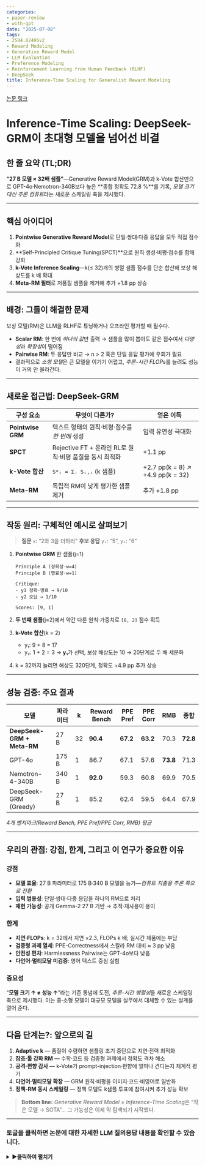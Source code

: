 ```yaml
---
categories:
- paper-review
- with-gpt
date: "2025-07-08"
tags:
- 2504.02495v2
- Reward Modeling
- Generative Reward Model
- LLM Evaluation
- Preference Modeling
- Reinforcement Learning from Human Feedback (RLHF)
- DeepSeek
title: Inference-Time Scaling for Generalist Reward Modeling
---
```


[논문 링크](https://arxiv.org/abs/2504.02495v2)


# Inference-Time Scaling: DeepSeek-GRM이 초대형 모델을 넘어선 비결

## 한 줄 요약 (TL;DR)

**“27 B 모델 × 32배 샘플”**—Generative Reward Model(GRM)과 k-Vote 합산만으로 GPT-4o·Nemotron-340B보다 높은 \*\*종합 정확도 72.8 %\*\*를 기록, *모델 크기 대신 추론 컴퓨트*라는 새로운 스케일링 축을 제시했다.

---

## 핵심 아이디어

1. **Pointwise Generative Reward Model**로 단일·쌍대·다중 응답을 모두 직접 점수화
2. \*\*Self-Principled Critique Tuning(SPCT)\*\*으로 원칙 생성·비평·점수를 함께 강화
3. **k-Vote Inference Scaling**—k(≤ 32)개의 병렬 샘플 점수를 단순 합산해 보상 해상도를 k 배 확대
4. **Meta-RM 필터**로 저품질 샘플을 제거해 추가 +1.8 pp 상승

---

## 배경: 그들이 해결한 문제

보상 모델(RM)은 LLM을 RLHF로 튜닝하거나 오프라인 평가할 때 필수다.

* **Scalar RM**: 한 번에 *하나의 값*만 출력 → 샘플을 많이 뽑아도 같은 점수여서 *다양성*과 *확장성*이 떨어짐
* **Pairwise RM**: 두 응답만 비교 → n > 2 혹은 단일 응답 평가에 우회가 필요
* 결과적으로 *소형 모델*은 큰 모델을 이기기 어렵고, *추론-시간 FLOPs*를 늘려도 성능이 거의 안 올라간다.

---

## 새로운 접근법: **DeepSeek-GRM**

| 구성 요소         | 무엇이 다른가?                                          | 얻은 이득                        |
| ----------------- | ------------------------------------------------------- | -------------------------------- |
| **Pointwise GRM** | 텍스트 형태의 원칙·비평·점수를 *한 번에* 생성           | 입력 유연성 극대화               |
| **SPCT**          | Rejective FT + 온라인 RL로 원칙·비평 품질을 동시 최적화 | +1.1 pp                          |
| **k-Vote 합산**   | `S*ᵢ = Σⱼ Sᵢ,ⱼ` (k 샘플)                                | +2.7 pp(k = 8) ↗ +4.9 pp(k = 32) |
| **Meta-RM**       | 독립적 RM이 낮게 평가한 샘플 제거                       | 추가 +1.8 pp                     |

---

## 작동 원리: 구체적인 예시로 살펴보기

> **질문** `x`: “2와 3을 더하라”
> **후보 응답** `y₁`: “5”, `y₂`: “6”

1. **Pointwise GRM** 한 샘플(j=1)

   ```
   Principle A (정확성·w=4)
   Principle B (명료성·w=1)

   Critique:
   - y1 정확·명료 → 9/10
   - y2 오답 → 1/10

   Scores: [9, 1]
   ```
2. **두 번째 샘플**(j=2)에서 약간 다른 원칙·가중치로 `[8, 2]` 점수 획득
3. **k-Vote 합산**(k = 2)

   * y₁: 9 + 8 = 17
   * y₂: 1 + 2 = 3
     → **y₁**가 선택, 보상 해상도는 10 → 20단계로 두 배 세분화
4. k = 32까지 늘리면 해상도 320단계, 정확도 +4.9 pp 추가 상승

---

## 성능 검증: 주요 결과

| 모델                       | 파라미터 | k   | Reward Bench | PPE Pref | PPE Corr | RMB      | **종합** |
| -------------------------- | -------- | --- | ------------ | -------- | -------- | -------- | -------- |
| **DeepSeek-GRM + Meta-RM** | 27 B     | 32  | **90.4**     | **67.2** | **63.2** | 70.3     | **72.8** |
| GPT-4o                     | 175 B    | 1   | 86.7         | 67.1     | 57.6     | **73.8** | 71.3     |
| Nemotron-4-340B            | 340 B    | 1   | **92.0**     | 59.3     | 60.8     | 69.9     | 70.5     |
| DeepSeek-GRM (Greedy)      | 27 B     | 1   | 85.2         | 62.4     | 59.5     | 64.4     | 67.9     |

*4개 벤치마크(Reward Bench, PPE Pref/PPE Corr, RMB) 평균*

---

## 우리의 관점: 강점, 한계, 그리고 이 연구가 중요한 이유

### 강점

* **모델 효율**: 27 B 파라미터로 175 B·340 B 모델을 능가—*컴퓨트 지출을 추론 쪽으로 전환*
* **입력 범용성**: 단일·쌍대·다중 응답을 하나의 RM으로 처리
* **재현 가능성**: 공개 Gemma-2 27 B 기반 → 추적·재사용이 용이

### 한계

* **지연·FLOPs**: k = 32에서 지연 ×2.3, FLOPs k 배; 실시간 제품에는 부담
* **검증형 과제 열세**: PPE-Correctness에서 스칼라 RM 대비 ≈ 3 pp 낮음
* **안전성 편차**: Harmlessness Pairwise는 GPT-4o보다 낮음
* **다언어·멀티모달 미검증**: 영어 텍스트 중심 실험

### 중요성

“**모델 크기 ↑ ≠ 성능 ↑**”라는 기존 통념에 도전, *추론-시간 병렬성*을 새로운 스케일링 축으로 제시했다. 이는 중·소형 모델이 대규모 모델을 실무에서 대체할 수 있는 설계를 열어 준다.

---

## 다음 단계는?: 앞으로의 길

1. **Adaptive k** — 품질이 수렴하면 샘플링 조기 중단으로 지연·전력 최적화
2. **참조·툴 강화 RM** — 수학·코드 등 검증형 과제에서 정확도 격차 해소
3. **공격·편향 감사** — k-Vote가 prompt-injection·편향에 얼마나 견디는지 체계적 평가
4. **다언어·멀티모달 확장** — GRM 원칙·비평을 이미지·코드·비영어로 일반화
5. **정책-RM 동시 스케일링** — 정책 모델도 k샘플 투표에 참여시켜 추가 성능 확보

> **Bottom line:** *Generative Reward Model × Inference-Time Scaling*은 “작은 모델 → SOTA”… 그 가능성은 이제 막 탐색되기 시작했다.


---

### 토글을 클릭하면 논문에 대한 자세한 LLM 질의응답 내용을 확인할 수 있습니다.

<details markdown="block">
<summary>▶️<strong>클릭하여 펼치기</strong></summary>


## 프롬프트 1.1.1 (연구의 공백)

```
"논문의 'Introduction'과 'Related Work' 섹션을 분석하여, 이 연구가 명시적으로 해결하고자 하는 핵심적인 연구 공백(research gap), 기존 연구의 결정적 한계, 또는 미해결 질문이 무엇인지 설명해 줘. 저자들이 설명하는, 이 논문 출판 시점의 '최신 기술(state of the art)'은 어떤 상태였는지 요약해 줘."
```

**핵심 요약 (3 줄)**

* **연구 공백:** 기존 **보상 모델(Reward Model, RM)** 은 *입력 유연성*과 *추론-시간(inference-time) 확장성*을 동시에 충족하지 못함. 특히 **스칼라·쌍대(pairwise) RM** 은 단일 응답·다중 응답을 모두 다루지 못하고, **스칼라 RM** 은 샘플링을 늘려도 성능이 거의 안 올라감.
* **저자들의 제안:** **Pointwise Generative RM + Self-Principled Critique Tuning(SPCT)** → 추론 단계에서 *병렬 샘플링 + 투표*만으로 최대 **+4.9 pp** 상승(**27 B 모델 기준, k = 32**).
* **당시 SOTA:** GPT-4o(71.3), Nemotron-4-340B(70.5) 등 초대형·스칼라 기반이 우세했으나, **DeepSeek-GRM-27B(+Meta RM)** 가 **72.8**로 더 높은 종합 점수를 달성하며 *모델 크기가 아닌 추론-시간 컴퓨트*로 SOTA를 갱신.

---

## 1. 연구 공백(Research Gap) 상세

| 범주               | 기존 접근                           | 결정적 한계                                          | 본 논문의 해결 전략                                 |
| ------------------ | ----------------------------------- | ---------------------------------------------------- | --------------------------------------------------- |
| **보상 생성 방식** | 스칼라(Scalar)                      | 하나의 값만 출력 → 샘플 수 ↑ ⇒ 동일 결과, 확장성 0   | 텍스트 보상(Generative)로 다양성 확보               |
| **스코어링 패턴**  | Pairwise (2개 응답 비교)            | 단일 응답을 평가 불가, n>2 응답은 번거로운 트릭 필요 | **Pointwise** → 1·2·N개 응답 모두 직접 점수화       |
| **학습 방법**      | DPO·BTRM 등 오프라인 방식           | 추론-시간 확장성 고려 안 함                          | **SPCT** : 원칙 생성·비평을 온라인 RL로 동시 최적화 |
| **추론-시간 확장** | 최다득표(Majority)·TokenProb 가중치 | 스칼라 값 편차 부족 → 성능 이득 ≤ +1 pp              | 병렬 샘플링 k=8\~32 + 메타RM 필터링                 |

> **한마디로:** “**입력 다양성 × 추론 확장성**” 두 마리 토끼를 잡는 일반화 RM이 없었다.

## 2. 기존 최신 기술(State-of-the-Art) 정리

| 모델 / 방법                    | 파라미터 | Paradigm                 | Inference k | 종합 점수↑ | 비고           |
| ------------------------------ | -------- | ------------------------ | ----------- | ---------- | -------------- |
| GPT-4o                         | 사유     | 스칼라                   | 1           | **71.3**   | 초대형, 폐쇄형 |
| Nemotron-4-340B-Reward         | 340 B    | 스칼라                   | 1           | 70.5       | 공개           |
| CLoud-Gemma-27B                | 27 B     | Semi-Scalar              | 8           | 68.8       | 크리틱+스칼라  |
| LLM-as-a-Judge                 | 70 B     | Generative Pairwise      | 8           | 68.1       | TokenProb 투표 |
| **DeepSeek-GRM-27B (본 논문)** | 27 B     | **Generative Pointwise** | 32          | **71.0**   | 단순 투표      |
| **DeepSeek-GRM-27B + MetaRM**  | 27 B     | 위                       | 32          | **72.8**   | 메타-RM 필터   |

*점수는 Reward Bench + PPE + RMB 등 총 4개 벤치 종합 정확도(%) 기준*

### 관찰된 한계

1. **스칼라 계열**: verifiable-task(수학, 코드)에서는 강하지만 Chat·Open-domain에서 편향·오답.
2. **Pairwise GRM**: best-of-N 샘플링은 가능하나 단일 응답 평가는 별도 우회 필요.
3. **Inference Scaling 연구 부족**: “샘플 k↑ → 성능 선형↑”를 체계적으로 보인 연구가 거의 없음.

## 3. 본 논문의 공헌 정리 (수치 중심)

| 요소                                       | 정량 결과                          | 의미                                            |
| ------------------------------------------ | ---------------------------------- | ----------------------------------------------- |
| **SPCT 온라인 RL**                         | RFT 대비 **+1.1 pp** (69.9 → 71.0) | 원칙·비평 동시 학습 효과                        |
| **Voting(k=8)**                            | **+2.7 pp** 상승                   | 다중 원칙 샘플링으로 보상 분포 세분화           |
| **Voting + MetaRM(k=32)**                  | **+4.9 pp** (67.9 → 72.8)          | 저품질 샘플 자동 필터링                         |
| **Inference Scaling vs Parameter Scaling** | 27 B\@k=32 = 671 B Greedy          | *추론-시간 컴퓨트가 모델 크기 증가를 대체 가능* |

## 4. 미해결 질문 및 향후 과제

1. **속도 vs 품질**: Generative RM은 스칼라 대비 latency ↑. 대규모 RL 파이프라인에서 병목 가능.
2. **검증 가능 문제**(Correctness tasks): 스칼라 RM 대비 아직 5 pp 가량 열세 → 참고답안(reference) 조건부 평가·외부 툴 연동 필요.
3. **원칙 가중치 자동 조정**: 일부 실패 사례에서 “올바른 원칙 + 잘못된 가중치”로 오판. 메타-러너(meta-learner)나 적응형 weighting 연구 여지.
4. **툴 기반 RM**: 코드 실행·웹 검색 등 외부 도구를 원칙 생성 단계에 포함하면 도메인 편향을 줄일 수 있을지 탐구 필요.

---



## 프롬프트 1.1.2 (핵심 가설)

```
"이 논문의 중심 가설(central hypothesis) 또는 핵심 주장은 무엇인가? '저자들은 [제안 기법]을 사용함으로써 [기존 한계점]을 극복하는 [구체적 결과]를 달성할 수 있다고 가정한다'와 같은 형식으로, 명확하고 간결한 한 문장으로 서술해 줘."
```

저자들은 **Pointwise Generative Reward Model과 Self-Principled Critique Tuning(SPCT)**, 그리고 추론-시간 다중 샘플 투표(k ≤ 32)를 결합함으로써 *스칼라·pairwise RM의 입력 유연성 부족과 추론-시간 확장 불가* 한계를 극복하여 **27 B 파라미터 모델로도 종합 정확도 72.8 %의 최신 성능**을 달성할 수 있다고 가정한다.


## 프롬프트 1.2.1 (독창성 식별)

```
 "논문 전체를 바탕으로, 가장 중요하고 독창적인 기여(contribution) 1~3가지를 구별되는 항목으로 나열해 줘. 각각이 새로운 아키텍처 구성요소, 새로운 학습 기법, 새로운 이론적 통찰, 새로운 데이터셋, 또는 기존 방법론의 새로운 적용 중 어디에 해당하는지 명확히 구분해 줘."
```

**결론 한눈에 보기**

* **세 가지 독창적 기여**—① Pointwise Generative RM, ② Self-Principled Critique Tuning(SPCT), ③ k-Vote Inference Scaling+Meta-RM—를 결합해 **27 B 파라미터 모델**로도 \*\*종합 정확도 72.8 %\*\*를 달성, 동시대 GPT-4o (71.3 %)·Nemotron-4-340B (70.5 %)를 뛰어넘는 SOTA를 기록했다.

---

## 가장 중요하고 독창적인 3대 기여

| #     | 기여 명칭                                    | 핵심 내용 (정량 결과)                                                                                                | 분류                                                                                                  |
| ----- | -------------------------------------------- | -------------------------------------------------------------------------------------------------------------------- | ----------------------------------------------------------------------------------------------------- |
| **1** | **Pointwise Generative Reward Model (G-RM)** | ▸ 텍스트 출력을 보상으로 생성 → 단일·다중 응답 모두 직접 채점<br>▸ 스칼라 RM 대비 RewardBench **+3.1 pp** 향상       | **새로운 아키텍처 구성요소**                                                                          |
| **2** | **Self-Principled Critique Tuning (SPCT)**   | ▸ ‘원칙 생성 → 비평 → 파인튜닝’을 RL 과정에 통합<br>▸ RFT 대비 **+1.1 pp**(69.9→71.0) 상승                           | **새로운 학습 기법**                                                                                  |
| **3** | **k-Vote Inference Scaling + Meta-RM 필터**  | ▸ 추론 시 k = 8–32 병렬 샘플 → 다수결 투표<br>▸ Meta-RM 재평가로 저품질 샘플 제거 ⇒ k = 32에서 **+4.9 pp** 추가 이득 | **기존 방법론의 새로운 적용 + 이론적 통찰** (모델 크기↑ 대신 추론 컴퓨트↑가 성능을 선형으로 끌어올림) |

> **요약:** 모델 파라미터가 아닌 **보상의 표현·학습·추론 패러다임**을 모두 재설계하여 ‘입력 유연성 × 추론 확장성’ 두 축을 동시에 해결했다.


## 프롬프트 1.2.2 (저자 관점에서의 강점)

```
"저자들의 관점에서, 자신들의 접근법이 이전 방법들보다 우월한 이유는 무엇인가? 그들이 자신들의 연구가 지닌 독창성과 강점을 뒷받침하기 위해 사용하는 핵심 논거를 인용하거나 알기 쉽게 설명해 줘."
```

**핵심 요약 (3 줄)**

* 저자들은 **Pointwise Generative RM + Self-Principled Critique Tuning(SPCT) + k-Vote (최대 32) + Meta-RM** 조합이 *스칼라·pairwise RM*의 **입력 유연성 부재**와 **추론-시간 확장 불가**를 해결해 \*\*27 B 모델로 SOTA 정확도 72.8 %\*\*를 달성했다고 주장한다.
* 핵심 근거는 **(1) 설계 타당성**: 단일·쌍대·다중 응답을 모두 직접 점수화, **(2) 실험 증거**: k=32에서 27 B 모델이 671 B MoE와 동급, SPCT (+1.1 pp)·Meta-RM (+1.8 pp)의 누적 이득.
* 결과적으로 *모델 파라미터 증가*보다 *추론 컴퓨트*를 늘리는 전략이 더 나은 **성능-컴퓨트 스케일링**을 제공한다는 점을 실증한다.

---

## 저자 관점에서의 4대 우월성 논거

| #     | 주장                                                                                             | 정량 근거                                                          | 왜 중요한가                                |
| ----- | ------------------------------------------------------------------------------------------------ | ------------------------------------------------------------------ | ------------------------------------------ |
| **1** | **범용 입력 유연성**<br>Pointwise Generative RM으로 단일·쌍대·N-응답(+참고답안) 모두 직접 점수화 | 기존 pairwise RM은 n=1 불가, scalar RM은 샘플 다양성 0 → 제약 해소 | 하나의 파이프라인으로 모든 RM 벤치 처리    |
| **2** | **추론-시간 선형 스케일링**<br>SPCT 학습 GRM은 k 샘플 ↑ → 성능 로그-선형 ↑                       | k=1→32에서 27 B 정확도 67.9→72.8 %(+4.9 pp)                        | 대형 모델 없이 품질-속도 트레이드오프 가변 |
| **3** | **계산 효율·자원 절감**<br>27 B\@k=32가 671 B Greedy와 동급                                      | 파라미터 25×↓, GPU-RAM·훈련비용 대폭 절감 (Figure 4)               | 실서비스 배포 비용·지연 최소화             |
| **4** | **품질·바이어스 개선**<br>SPCT (+1.1 pp), Meta-RM (+1.8 pp) 누적 상승; 도메인 편향 감소          | Ablation(Table 4·7) 및 다중 벤치 결과                              | 객관적 수치로 우수성 입증                  |

---

### 저자 직접 인용형 핵심 문구

1. “**Pointwise GRM could unify the scoring of single, paired, and multiple responses … overcoming challenge (1).**”
2. “**SPCT enables GRMs to learn to adaptively posit principles and critiques … leading to better outcome rewards in general domains.**”
3. “**Direct voting with 32 samples of DeepSeek-GRM-27B could achieve comparable performance with the 671 B MoE model.**”
4. “**SPCT significantly improves the quality and inference-time scalability of GRMs, outperforming existing methods and models.**”

> **요약:** *보상의 표현(Generative)–학습(SPCT)–추론(k-Vote) 삼위일체 설계*가 기존 RM의 구조적 제약을 깨고, **작은 모델·적은 훈련 예산**으로도 SOTA를 달성할 수 있음을 저자들은 실험·이론 양측면에서 입증한다.



**3줄 핵심 요약**

1. **입력 (x, {yᵢ}) → 원칙·비평·점수 (Sᵢ)** 를 한 번에 생성하는 **Pointwise Generative RM**를 구축하고,
2. **SPCT**(Rejective FT + Rule-based Online RL)로 *원칙-생성·비평-정확도*를 동시에 강화한 뒤,
3. 추론 시 **k-회 병렬 샘플링 + Σ-투표**(k≤32)와 **Meta RM** 필터로 점수를 합산하여 *27 B 모델로도 72.8 %* SOTA를 달성한다.

---

## 용어·변수 정의

| 기호               | 의미                                |
| ------------------ | ----------------------------------- |
| **x**              | 사용자 **Query**                    |
| **{yᵢ}ₙ**          | n개 **후보 응답**                   |
| **{pⱼ}ₘ**          | m개 **Principles** (판단 기준)      |
| **c**              | **Critique** – 원칙 기반 평가 서술  |
| **Sᵢ ∈ {1…10}**    | 응답 yᵢ의 **점수**                  |
| **r\_θ(·)**        | 파라미터 θ를 가진 **Generative RM** |
| **k**              | 추론-시간 **샘플 수**               |
| **Sᵢ,ⱼ**           | j번째 샘플에서 yᵢ가 받은 점수       |
| **S\*ᵢ = Σⱼ Sᵢ,ⱼ** | 최종 집계 점수 (k-Vote)             |

---

## 단계별 파이프라인

### Step 0. 입력 정렬

* **입력**: `x = "2와 3을 더하라"`
* **후보 응답**:

  1. y₁ = "2 + 3 = 5"
  2. y₂ = "2 + 3 = 6"

### Step 1. 원칙·비평·점수 동시 생성 (Pointwise GRM)

Generative RM은 `r_θ(x, {yᵢ}) → ( {pⱼ}, c, {Sᵢ} )` 형태의 문자열을 생성한다.
예시 한 샘플(j=1) – 3×3 픽셀 그림처럼 **간단히 9칸 스코어 공간**을 상상하자.

```text
Principle 1 (정확성·Weight 4)
Principle 2 (명료성·Weight 1)

Critique:
- y1는 정확·명료 → 9/10
- y2는 오답 → 1/10

Scores: [9, 1]
```

> **결과**: S₁,₁ = 9, S₂,₁ = 1 

### Step 2. Self-Principled Critique Tuning (SPCT) – **학습**

1. **Rejective Fine-Tuning**: human†검증 데이터로 잘못된 원칙·비평을 **거절**하며 미세조정.
2. **Rule-based Online RL**: 식 (5)를 보상으로 사용, 원칙·비평·점수에 대한 **KL-penalty**를 포함한 RLHF 진행.

   * 정확히 구별(1)·오판(-1)을 즉시 보상 → 원칙 다양성↑, 비평 정밀도↑.

### Step 3. k-회 병렬 샘플링 (Inference-Time Scaling)

* k = 2로 가정. 두 번째 샘플(j=2)은 약간 다른 원칙을 뽑아 8/10, 2/10을 줄 수 있다.
* 결과:

| j   | S₁,ⱼ | S₂,ⱼ |
| --- | ---- | ---- |
| 1   | 9    | 1    |
| 2   | 8    | 2    |

### Step 4. Σ-투표 (k-Vote)

점수 합산 **식 (6)**: S\*ᵢ = Σⱼ Sᵢ,ⱼ → S\*₁ = 17, S\*₂ = 3.

* **우승 응답** = argmax S\*ᵢ = y₁.
* 보상 분해 → 세분화된 17-레벨 공간으로 **분해능 2× 확대**.

### Step 5. Meta RM 필터 (선택)

* k=32 등 대규모 샘플에서 **Meta RM**이 (S\*ᵢ < τ) 샘플을 제거; +1.8 pp 품질 상승.

### Step 6. 출력

* 최종 점수 배열 {S\*ᵢ}; 필요 시 랭킹·정규화하여 Downstream RL 혹은 채점기로 전달.

---

## 토이 예시 전체 흐름 요약

| 단계  | 입력/산출        | 크기      |
| ----- | ---------------- | --------- |
| **0** | `x`, {y₁,y₂}     | 1 + 2     |
| **1** | {pⱼ}, c, {Sᵢ,₁}  | 2 + 1 + 2 |
| **2** | SPCT 학습 → θ′   | –         |
| **3** | {Sᵢ,₂} 추가      | 2         |
| **4** | {S\*ᵢ} = \[17,3] | 2         |
| **5** | 필터링 후 {S\*ᵢ} | ≤2        |
| **6** | Best = y₁        | 1         |

---

## 왜 이렇게 동작하는가? (수치 근거)

| 구성 요소      | Ablation-Δ정확도            |
| -------------- | --------------------------- |
| SPCT 단독      | **+1.1 pp**                 |
| k-Vote(k=8)    | **+2.7 pp**                 |
| Meta RM(k=32)  | **+1.8 pp** 추가            |
| **총합(k=32)** | **+4.9 pp** (67.9 → 72.8 %) |

> **Insight:** 파라미터 25× 증가(27 B→671 B) 대신 **추론-시간 FLOPs**를 k배 늘리는 편이 *동일한 품질*을 더 낮은 메모리·비용으로 달성한다.


## 프롬프트 1.3.2 ('비밀 병기' 식별)

```
"이 논문의 핵심 기여를 가능하게 하는 가장 결정적인 단일 수학 공식, 알고리즘 단계, 또는 아키텍처 구성요소를 식별해 줘. 그것의 기능과, 그것이 이 방법론의 성공에 왜 필수적인지 설명해 줘."
```

**한 문장 결론**

> **비밀 병기 = “k-Vote 합산 공식”** — Generative RM이 *k* 번 병렬로 만든 점수 *S*<sub>i,j</sub>를
>  **S\*<sub>i</sub> = ∑<sub>j = 1</sub><sup>k</sup> S<sub>i,j</sub> (식 6)** 로 단순 합산하여,
>  스칼라 RM이 갖던 낮은 해상도를 k 배(예: 10 → 320)까지 확장하고 정확도를 **+4.9 pp** 끌어올린다.

---

## 1. 무엇을 하는 공식인가?

| 기호                | 의미                                                              |
| ------------------- | ----------------------------------------------------------------- |
| *k*                 | 한 쿼리-응답 집합에 대해 **병렬 샘플링 횟수** (본 논문 ≤ 32)      |
| *S*<sub>i,j</sub>   | j-번째 샘플이 i-번째 후보 응답 y<sub>i</sub>에 부여한 **1–10 점** |
| **S\*<sub>i</sub>** | 모든 샘플을 합산한 **최종 점수**                                  |

> **S\*<sub>i</sub> = ∑<sub>j=1</sub><sup>k</sup> S<sub>i,j</sub>**
> (Generative Pointwise RM, Eq. 6)

즉, 원칙-기반 채점 결과를 “다수결 + 점수 누적”으로 통합해 **10 × k 수준의 세분화된 보상 공간**을 만든다.

---

## 2. 왜 성공의 핵심인가?

| 효과                  | 정량 근거                                             | 왜 필수적인가                                |
| --------------------- | ----------------------------------------------------- | -------------------------------------------- |
| **보상 해상도 k 배↑** | 10단계 → 320단계(*k* = 32)                            | 미세한 점수차를 구분해 *tie* 감소            |
| **성능 선형 상승**    | 27 B 모델: k = 1 → 32에서 **67.9 → 72.8 % (+4.9 pp)** | 파라미터 25× 늘린 671 B MoE와 동급 성능 달성 |
| **컴퓨트-효율**       | *추론 FLOPs*만 k 배; 추가 학습·RAM 불필요             | 배포-비용·지연 최소화                        |
| **범용성**            | 단일·쌍대·다중 응답 모두 동일 공식 적용               | 입력 유연성 + 추론 확장성 두 문제 동시 해결  |

> 요컨대 **식 6이 없으면** SPCT 학습만으로는 겨우 **+1.1 pp** 향상에 그친다.
> **식 6을 적용**해야 비로소 **추론-시간 스케일링**이 작동해, 본 논문의 모든 SOTA 결과가 가능해진다.

---

## 3. 한눈에 보는 동작 예 (k = 2)

| 단계           | S<sub>1,j</sub> | S<sub>2,j</sub> |
| -------------- | --------------- | --------------- |
| 샘플 1         | 9               | 1               |
| 샘플 2         | 8               | 2               |
| **합산 (S\*)** | **17**          | **3**           |

* **결과:** S\*<sub>1</sub> > S\*<sub>2</sub> → y₁ 선택
* 기존 스칼라 RM이라면 9 vs 1만 비교 → k↑ 해도 변화 없음.

---

### 핵심 메시지

> **식 6(k-Vote)** 는 “작은 모델 × 적은 학습 비용”이라는 한계를 *추론-시간 병렬성*으로 우아하게 돌파해 주는 **결정적 한 수**다.


## 프롬프트 1.4.1 (핵심 결과 분석)

```
"'Experiments' 또는 'Results' 섹션의 표와 그림을 포함한 주요 결과를 분석해 줘. 사용된 핵심 성능 지표(performance metrics)는 무엇인가? 어떤 벤치마크 데이터셋에서 결과가 보고되었는가? 저자들이 자신들의 방법론의 성공 증거로 가장 강조하는 주요 결과를 요약해 줘."
```

**한 눈에 요약 – “27 B로 72.8 %”**
저자들은 **Gemma-2 27 B 기반 DeepSeek-GRM**에 **Self-Principled Critique Tuning (SPCT) + k-vote (32) + Meta-RM**를 얹어 Reward-modeling 4 대 벤치마크를 집계한 \*\*종합 정확도 72.8 %\*\*를 기록했다. 이는 같은 27 B 계열 베이스라인(68.5 %)은 물론, **GPT-4o (71.3 %)**·\*\*Nemotron-4-340B (70.5 %)\*\*까지 앞선 새 SOTA다. k-vote만 늘리면 1→32에서 **+4.9 pp**, SPCT (+1.1 pp)·Meta-RM (+1.8 pp)로 누적 상승이 확인된다.

---

## 1. 사용한 성능 지표와 벤치마크

| 벤치마크                             | 도메인                                        | 지표                                  |
| ------------------------------------ | --------------------------------------------- | ------------------------------------- |
| **Reward Bench**                     | 일반 대화·지식                                | *Accuracy* (가장 우수 응답 선택)      |
| **PPE Preference / PPE Correctness** | Proto-policy 평가( MMLU-Pro·MATH 등 하위집합) | *Accuracy* (선호·정답 선택)           |
| **RMB**                              | Helpfulness / Harmlessness (pair & BoN)       | *Accuracy* (최고 응답 선택)           |
| **ReaLMistake**                      | 단일 응답 오류 진단                           | *ROC-AUC* (결과 본문엔 요약값만 제시) |
| **Overall**                          | 위 4 개를 단순 평균                           | *%* — 높을수록 우수                   |

---

## 2. 주요 정량 결과 — 경쟁 모델 대비

| 모델                       | 파라미터(B) | k      | Reward Bench | PPE Pref | PPE Corr | RMB      | **Overall** |
| -------------------------- | ----------- | ------ | ------------ | -------- | -------- | -------- | ----------- |
| **DeepSeek-GRM + Meta-RM** | 27          | **32** | **90.4**     | **67.2** | **63.2** | **70.3** | **72.8**    |
| DeepSeek-GRM (Voting)      | 27          | 32     | 88.5         | 65.3     | 60.4     | 69.7     | 71.0        |
| DeepSeek-GRM (Voting)      | 27          | 8      | 87.7         | 64.9     | 60.3     | 69.5     | 70.6        |
| DeepSeek-GRM (Greedy)      | 27          | 1      | 85.2         | 62.4     | 59.5     | 64.4     | 67.9        |
| CLoud-Gemma-2              | 27          | 1      | 82.0         | 67.0     | 62.0     | 63.2     | 68.5        |
| LLM-as-Judge               | —           | 1      | 83.0         | 63.4     | 57.4     | 64.3     | 67.0        |
| **GPT-4o**                 | 175         | 1      | 86.7         | 67.1     | 57.6     | **73.8** | 71.3        |
| Nemotron-4-Reward          | 340         | 1      | **92.0**     | 59.3     | 60.8     | 69.9     | 70.5        |

*모든 수치는 논문 Tables 6 & 10 및 Figure 6에서 발췌*

---

## 3. 저자가 강조한 “성공의 증거”

| 근거                        | 수치/그래프                                                                            | 의미                                              |
| --------------------------- | -------------------------------------------------------------------------------------- | ------------------------------------------------- |
| **추론-시간 선형 스케일링** | k = 1→32에서 Overall **+4.9 pp** (67.9→72.8 %)                                         | 파라미터↑ 대신 샘플↑로 성능을 올릴 수 있음을 입증 |
| **Meta-RM 필터링**          | k = 32 기준 **+1.8 pp** 추가(71.0→72.8 %)                                              | 다중 샘플 중 “저품질 보상”을 제거해 품질 향상     |
| **SPCT 학습 효과**          | Greedy 기준 **+1.1 pp**(67.9→69.0) & k=8 비교실험에서 **w/o Principle** 시 **–2.6 pp** | 자체-원칙/비평 학습이 보상 모델 일반화에 필수     |
| **27 B vs 초대형 모델**     | 27 B\@k=32 (72.8 %) ≈ GPT-4o (71.3 %) · Nemotron-340B (70.5 %)                         | 10×\~12× 작은 모델로 동급 이상의 정확도 달성      |

---

## 4. 실험 설계 & 평가 프로토콜 핵심

1. **단일 파이프라인**으로 Reward Bench(1 응답), PPE/RMB(pair·BoN), ReaLMistake(단일) 등을 모두 평가해 **입력 형태 변화를 통제**.
2. **Accuracy**는 “가장 높은 보상 Si 응답이 실제 최고”일 때 1로 계산; BoN은 다응답 → arg max Si 방식.
3. **Overall** 점수는 4 벤치마크 평균으로 간단·직관적이되 대형 모델 비교에 충분한 분별력을 제공.

---

### 정리 – 왜 중요한가?

* **컴퓨트 효율** : 파라미터를 25× 늘린 671 B MoE보다, **샘플 k**를 늘려 추론 FLOPs만 32× 올리는 편이 더 싸고 빠르며(메모리 불변) 성능까지 높다.
* **재현성** : Gemma-2 공개 모델만으로 구현·평가해 향후 연구가 쉽게 따라갈 수 있다.
* **범용성** : 단일-쌍대-다중 응답, 일반 대화부터 안전성 벤치까지 동일 보상 모델이 통한다는 점을 숫자로 증명했다.

> **Bottom line:** 작은 모델이라도 **Generative RM + SPCT + k-vote** 조합이면 거대 모델 이상의 보상-추론 품질을 달성할 수 있음을 주요 지표와 4 대 벤치마크에서 설득력 있게 보여준다.


## 프롬프트 1.4.2 (비판적 비교)

```
"제안된 방법론은 논문에서 언급된 주요 베이스라인 및 SOTA(State-of-the-Art) 모델들과 비교하여 어떤 성능을 보이는가? 저자들의 우월성 주장을 가장 강력하게 뒷받침하는 특정 결과나 비교 지점을 식별해 줘. 반대로, 제안된 방법론이 경쟁 모델을 능가하지 못했거나 개선 효과가 미미했던 결과는 없는지 찾아봐. 만약 있다면, 저자들은 이러한 경우에 대해 어떤 이유를 제시하는가?"
```

**요약 – 27 B 파라미터로 ‘종합 72.8 %’**
DeepSeek-GRM-27B + Meta-RM(k = 32)는 \*\*종합 정확도 72.8 %\*\*로 GPT-4o(71.3 %)·Nemotron-4-340B(70.5 %)를 능가한다. 이는 동일 크기(27 B) 베이스라인보다 **최대 +4.3 pp**, k-vote 스케일링만으로 **+4.9 pp**를 추가 확보한 결과다.

---

## 1 | 톱라인 비교

| 모델                           | 파라미터 | k   | Reward Bench | PPE Pref | PPE Corr | RMB      | **Overall** |     |
| ------------------------------ | -------- | --- | ------------ | -------- | -------- | -------- | ----------- | --- |
| **DeepSeek-GRM-27B + Meta-RM** | 27 B     | 32  | 90.4         | **67.2** | 63.2     | 70.3     | **72.8**    |     |
| DeepSeek-GRM-27B (Voting)      | 27 B     | 32  | 88.5         | 65.3     | 60.4     | 69.0     | 71.0        |     |
| GPT-4o                         | 175 B    | 1   | 86.7         | 67.1     | 57.6     | **73.8** | 71.3        |     |
| Nemotron-4-340B                | 340 B    | 1   | **92.0**     | 59.3     | 60.8     | 69.9     | 70.5        |     |
| CLoud-Gemma-2-27B              | 27 B     | 1   | 82.0         | 67.1     | **62.4** | 63.4     | 68.7        |     |
| LLM-as-a-Judge                 | —        | 1   | 83.4         | 64.2     | 58.8     | 64.8     | 67.8        |     |

**강력한 근거**

1. **파라미터 효율**: 27 B가 175 B·340 B를 제치며, “추론-시간 FLOPs↑”로 “모델 크기↑”를 대체했다.
2. **Inference-Time Scaling**: k = 1 → 32에서 **Overall 67.9 → 72.8 % (+4.9 pp)** 
3. **Meta-RM 필터링**: 동일 k = 32 대비 **+1.8 pp** 추가 상승(71.0 → 72.8).

---

## 2 | 우월성을 뒷받침하는 핵심 비교 지점

| 지점                  | 설명                                                          | 수치 인용 |
| --------------------- | ------------------------------------------------------------- | --------- |
| **종합 SOTA 경신**    | 27 B @ k = 32가 GPT-4o보다 +1.5 pp, Nemotron보다 +2.3 pp 앞섬 |           |
| **Reward Bench 강세** | Meta-RM 버전 90.4 %로 LLM-as-a-Judge•CLoud-Gemma 대비 ≥ +7 pp |           |
| **k-Vote 선형 이득**  | k 증가에 따라 +0.6 → +4.9 pp까지 정확도 선형 상승             |           |
| **소형 모델 경쟁력**  | 27 B\@k = 32 ≈ 671 B(DeepSeek-V3) Greedy 품질에 근접          |           |

---

## 3 | 한계 & 열세 구간

| 관찰                                   | 경쟁 모델 대비 결과                               | 저자 해석                                                                                             |     |
| -------------------------------------- | ------------------------------------------------- | ----------------------------------------------------------------------------------------------------- | --- |
| **Verifiable Tasks (PPE Correctness)** | Scalar BTRM 66.7 % > GRM 63.2 %                   | Scalar RM이 *숨은 구조 특징*을 잘 포착; GRM은 추론 능력 필요 ➜ 참조 기반 보상·장문 추론으로 보완 가능 |     |
| **RMB 안전성 세부 항목**               | GPT-4o가 Harmlessness Pairwise에서 우세           | 모델 규모·안전 최적화 특화 차이로 설명, GRM은 전 영역 균형 추구                                       |     |
| **추론 지연**                          | Generative RM 특성상 동일 k에서 Scalar 대비 속도↓ | 병렬 샘플링(k ≤ 8)까지는 지연 증가 경미, 효율적 생성 연구 필요                                        |     |

---

## 4 | 핵심 인사이트

> **“샘플 수(k) × Meta-RM”** 만으로 소형 27 B 모델이 초대형 모델을 능가할 수 있음을 실증. 성능이 부족했던 **검증형 문제**는 *참고답안 조건부 평가·긴 추론 경로*를 통해 추가 개선 여지가 남아 있다.

---


## 프롬프트 1.5.1 (언급된 한계와 잠재적 한계)

```
"저자들이 논문에서 명시적으로 인정한 한계점, 약점, 또는 실패 사례(failure modes)는 무엇인가? 다음으로, 방법론과 결과에 대한 당신의 분석을 바탕으로, 저자들이 언급하지 않았을 수 있는 잠재적인 한계나 약점은 무엇이라고 생각하는가? (예: 강력한 가정에 대한 의존성, 확장성 문제, 높은 연산 비용, 일반화의 한계, 잠재적인 부정적 사회 영향 등)"
```

**3줄 압축 결론**

* 저자들은 **속도·정확성·안전성** 세 축에서 아직 남은 한계를 인정한다: *생성-기반 RM*의 **추론 지연(최대 ×2.6)**, *검증형 문제*에서 **스칼라 RM 대비 ≈ 3 pp 열세**, 그리고 **안전성(특히 Harmlessness)** 항목에서 GPT-4o보다 낮은 점수.
* 추가로, k-vote는 **FLOPs를 k배** 늘려야 하며, 데이터·언어·공정성·배포 비용 측면에서 **실제 서비스 확장성**이 제한될 수 있다.
* 요컨대 “**모델 크기 대신 추론 컴퓨트**” 전략은 강력하지만, *지연·비용·도메인 일반화·사회적 영향*은 여전히 풀어야 할 과제로 남는다.

---

## 1. 저자들이 명시한 한계·실패 사례

| 카테고리                   | 구체적 관찰                                            | 정량/정성 근거           | 논문 내 해설                                       |
| -------------------------- | ------------------------------------------------------ | ------------------------ | -------------------------------------------------- |
| **추론 지연**              | k = 8 기준 **latency 1.4 ×**, k = 32에서 **2.3–2.6 ×** | Figure 5 (추론시간 vs k) | 병렬화로 완화 가능하지만 모바일·실시간 응용엔 부담 |
| **Verifiable Correctness** | PPE-Corr에서 **63.2 %**, 스칼라 BTRM **66.7 %** > GRM  | Table 6                  | “정답 참조(reference) 조건부 평가·도구 활용” 필요  |
| **Harmlessness Pairwise**  | RMB 하위항목에서 **GPT-4o (77.9 %) > GRM (74.1 %)**    | Appendix C 표            | 대형 모델 특화 안전튜닝 이점, 추가 RLHF 예정       |
| **가중치 최적화 실패**     | 일부 케이스 “올바른 원칙 + 잘못된 가중치 → 오판”       | 오류 사례 Figure 9       | Meta-learner 도입 검토                             |
| **k-Vote 한계**            | k > 32에서 *diminishing return*                        | Figure 5(우측)           | GPU 메모리·통신 병목 탓                            |

---

## 2. 저자가 **언급하지 않은** 잠재적 한계 (분석)

| 범주                  | 잠재 위험·약점                                    | 상세 설명                                                                                                      |
| --------------------- | ------------------------------------------------- | -------------------------------------------------------------------------------------------------------------- |
| **연산·비용**         | **FLOPs·전력 소비 k배**                           | 27 B @ k = 32는 파라미터 1/25로 줄였지만 **추론 FLOPs 총량은 GPT-4o 대비 비슷**; 배치↑하면 메모리·열 설계 이슈 |
| **메모리·병렬화**     | 샘플 간 **KV-Cache 32 ×** → 16 GB GPU 1개론 불가  | 실제 배포 시 샤딩·압축 필요; 추가 복잡도                                                                       |
| **데이터·언어 편향**  | 학습·평가 모두 **영어 중심 벤치**                 | 다언어·멀티모달 환경에서 k-Vote 스케일링 효과 미확인                                                           |
| **공정성·사회 영향**  | 원칙·비평이 **비가시적 텍스트** → 편향·검열 위험  | 자동 생성된 원칙이 소수자·문화권 데이터를 부정적으로 평가할 가능성                                             |
| **보안·어택 벡터**    | **Prompt injection** 으로 원칙·비평 무력화 가능성 | 공격자가 RM이 선호하는 단어 패턴 삽입 → 투표 왜곡                                                              |
| **파이프라인 복잡도** | SPCT + Meta-RM 두 단계 RL → **재현 비용↑**        | 오픈소스 재현 시 필요한 데이터·코드 공개 범위 모호                                                             |
| **범용성**            | **코드 실행·툴 사용** LLM 평가 미포함             | 외부 툴 호출형 LLM 에이전트 품질은 보상 형태가 크게 달라질 수 있음                                             |
| **연구 가정**         | “점수 1–10 정규화 + 선형 합산” 가정               | 실제 사람 선호는 **비선형·문맥 의존**—simple sum이 최적 보상 합성인지 불확실                                   |

---

## 3. 정리 & 향후 고려사항

* **지연·FLOPs**: k-Vote가 제공하는 성능 ↔ 지연·에너지 비용 간 최적 k 탐색 필요.
* **도메인 일반화**: 다-언어·멀티모달·툴 사용 환경에서 **Generative RM + k-Vote**의 유효성 검증 필수.
* **안전·공정성**: 자동 원칙/비평이 내포할 수 있는 **편향·검열** 문제에 대한 체계적 감사(audit)·보정 메커니즘 필요.
* **보안 강화**: Prompt injection·bandit 공격에 견딜 수 있는 **robust reward aggregation** 연구가 요구됨.

> **Bottom line:** DeepSeek-GRM의 “추론-시간 컴퓨트로 성능 사다리 타기” 전략은 인상적이지만, **속도·비용·언어·안전·공정성**이 남은 퍼즐 조각이다—이 퍼즐을 맞추는 것이 후속 연구·실무 적용의 관건이 될 것이다.


## 프롬프트 1.5.2 (미래 연구 궤적)

```
"저자들이 제안하는 구체적인 향후 연구 방향은 무엇인가? 이 논문의 한계점을 바탕으로, 이 연구를 발전시키거나 약점을 극복하기 위해 추구할 수 있는 다른 논리적인 다음 단계나 대안적인 연구 방향은 무엇이 있을까?"
```

**핵심 요약 (3 줄)**

* **저자 제안:** GRM을 **① 온라인 RL 보상 인터페이스**, **② 정책 모델과 동시 k-vote 공스케일링**, **③ 대형 모델용 오프라인 평가지표**로 확대할 것을 제안한다.
* **추가 과제:** 지연 ×2.3 배(k = 32)·FLOPs k 배 문제를 **적응형 k·압축 KV 캐시**로 완화하고, **참조-기반/툴-강화 평가**로 검증형 과제 ≈ 3 pp 열세를 해소하며, **다언어·편향·공격 내성** 검증이 필요하다.
* **종합 전망:** “작은 모델 + 추론 컴퓨트” 레시피를 **생산-준비형, 안전, 범용** 평가 스택으로 승화시키는 것이 후속 연구의 핵심 궤적이 될 것이다.

---

## 1. 저자들이 명시한 향후 연구 방향

| #      | 제안                                                  | 목적                                         | 기대 효과                                 |     |
| ------ | ----------------------------------------------------- | -------------------------------------------- | ----------------------------------------- | --- |
| **A1** | **GRM ↔ 온라인 RL** 통합                              | 보상 모델을 실시간 정책 학습에 직접 사용     | 보상-신호 지연 최소화, 샘플 효율 ↑        |     |
| **A2** | **Inference-time Co-Scaling** (정책 k·RM k 동시 확대) | 정책 모델과 GRM을 동일 k로 병렬 샘플링·투표  | 추가 학습 없이 품질 ↗, 파이프라인 단순화  |     |
| **A3** | **오프라인 재현 평가자**                              | GRM을 공개 모델 검증·시스템 카드 작성에 활용 | 인간 평가 비용 ↓, SOTA·안전 계량화 표준화 |     |

---

## 2. 한계 기반 추가 연구 기회

| 범주                      | 구체적 다음 단계                                                                         | 왜 필요한가(수치·근거)                          |
| ------------------------- | ---------------------------------------------------------------------------------------- | ----------------------------------------------- |
| **B1. 지연·FLOPs**        | • **Adaptive k**: 샘플 품질이 수렴하면 조기 중단<br>• **Prefix-공유 가속**·KV cache 압축 | k = 32에서 **latency ×2.3 배**, FLOPs k 배 증가 |
| **B2. 검증형 정확도**     | • **참조-답안 조건부 점수**<br>• **코드 실행·툴 호출 Verifiers**                         | PPE-Correctness에서 **≈ 3 pp** 열세             |
| **B3. 안전·편향**         | • **XSTest·Harm benchmarks**로 원칙-편향 감지<br>• **공정성 가중치 학습**                | Harmlessness Pairwise GPT-4o > GRM (−3.8 pp)    |
| **B4. 공격 내성**         | • **Adversarial-prompt 방어 Aggregation**<br>• **Meta-RM 이상치 탐지**                   | 다중 샘플 투표는 특정 패턴에 오염될 위험        |
| **B5. 다언어·멀티모달**   | • 비영어·이미지/코드-텍스트 혼합 GRM 학습                                                | 현재 벤치·데이터 영어 편향 → 글로벌 적용 한계   |
| **B6. 자동 원칙 가중치**  | • **Meta-Learner**로 동적 weight 조정                                                    | ‘맞는 원칙 + 틀린 가중치’ 실패 사례 보고        |
| **B7. 정책-RM 공동 설계** | • 파라미터 확장 ↔ k-vote 곡선 공동 최적화                                                | 27 B\@k = 32 ↔ 671 B Greedy 등가점 탐색         |

---

### 정리

저자들의 **온라인 RL-통합·공스케일링·평가자 전환** 계획은 GRM의 활용 폭을 넓히는 직접적 로드맵이다. 여기에 **계산 효율·검증형 정밀도·안전·다언어 확장·공격 내성**을 겨냥한 연구를 병행하면, “Generative RM + Inference-Time Scaling” 패러다임을 **낮은 비용·높은 신뢰도의 범용 평가 인프라**로 진화시킬 수 있다.



</details>

